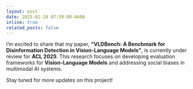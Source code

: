 ```yaml
---
layout: post
date: 2025-02-28 07:59:00-0400
inline: true
related_posts: false
---
```


I’m excited to share that my paper, **"VLDBench: A Benchmark for Disinformation Detection in Vision-Language Models"**, is currently under review for **ACL 2025**. This research focuses on developing evaluation frameworks for **Vision-Language Models** and addressing social biases in multimodal AI systems.

Stay tuned for more updates on this project!
